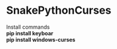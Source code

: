 # SnakePythonCurses

Install commands
<br>
<b>pip install keyboar</b><br>
<b>pip install windows-curses</b>
